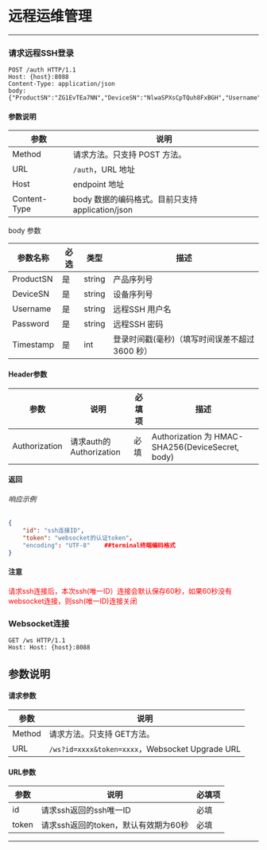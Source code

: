 # 远程运维管理


---

### 请求远程SSH登录

```http
POST /auth HTTP/1.1
Host: {host}:8088
Content-Type: application/json
body: {"ProductSN":"ZG1EvTEa7NN","DeviceSN":"NlwaSPXsCpTQuh8FxBGH","Username":"1214545","Password":"123456","Timestamp":102486456}
```

#### 参数说明

|参数|说明|
|---|---|
|Method|请求方法。只支持 POST 方法。|
|URL|`/auth`，URL 地址|
|Host|endpoint 地址|
|Content-Type|body 数据的编码格式。目前只支持 application/json|

body 参数

|参数名称|必选|类型|描述|
|---|---|---|---|
|ProductSN|是|string|产品序列号|
|DeviceSN|是|string|设备序列号|
|Username|是|string|远程SSH 用户名|
|Password|是|string|远程SSH 密码|
|Timestamp|是|int|登录时间戳(毫秒)（填写时间误差不超过 3600 秒）|

#### Header参数
|参数|说明|必填项|描述|
|---|---|---|---|
|Authorization | 请求auth的Authorization | 必填 | Authorization 为 HMAC-SHA256(DeviceSecret, body)|

#### 返回
###### 响应示例
```json
{
    "id": "ssh连接ID",
    "token": "websocket的认证token"，
    "encoding": "UTF-8"    ##terminal终端编码格式
}
```

#### 注意
<font color=red>请求ssh连接后，本次ssh(唯一ID）连接会默认保存60秒，如果60秒没有websocket连接，则ssh(唯一ID)连接关闭</font>


### Websocket连接 

```ws
GET /ws HTTP/1.1
Host: Host: {host}:8088
```

## 参数说明

#### 请求参数
|参数|说明|
|---|---|
|Method|请求方法。只支持 GET方法。|
|URL|`/ws?id=xxxx&token=xxxx`，Websocket Upgrade URL|

#### URL参数
|参数|说明|必填项|
|---|---|---|
|id|请求ssh返回的ssh唯一ID |必填|
|token|请求ssh返回的token，默认有效期为60秒 |必填|

---